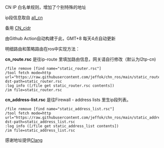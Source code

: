 CN IP 白名单规则，增加了个别特殊的地址

ip段信息取自 [all_cn](https://ispip.clang.cn/all_cn.txt)

备用 [CN_cidr](http://www.iwik.org/ipcountry/CN.cidr)

由Github Action自动构建于此，GMT+8 每天4点自动更新

明细路由和策略路由在ros中实现方法：

**cn_route.rsc** 是往ip-route 里填加路由信息，网关请自行修改（默认为l2tp-cn)

```
/file remove [find name="static_router.rsc"]
/tool fetch mode=http url="https://raw.githubusercontent.com/jeffok/chn_ros/main/static_router.rsc"\
dst-path=static_router.rsc 
:log info ([/file get static_router.rsc contents]) 
/im file=static_router.rsc

```

**cn_address-list.rsc** 是往Firewall - address lists 里生ip段列表。
```
/file remove [find name="static_address_list.rsc"]
/tool fetch mode=http url="https://raw.githubusercontent.com/jeffok/chn_ros/main/static_address_list.rsc"\
dst-path=static_address_list.rsc 
:log info ([/file get static_address_list contents]) 
/im file=static_address_list.rsc
```

感谢地址提供[Clang](https://ispip.clang.cn/)